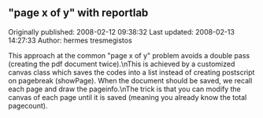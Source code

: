 ## "page x of y" with reportlab

Originally published: 2008-02-12 09:38:32
Last updated: 2008-02-13 14:27:33
Author: hermes tresmegistos

This approach at the common "page x of y" problem avoids a double pass (creating the pdf document twice).\nThis is achieved by a customized canvas class which saves the codes into a list instead of creating postscript on pagebreak (showPage). When the document should be saved, we recall each page and draw the pageinfo.\nThe trick is that you can modify the canvas of each page until it is saved (meaning you already know the total pagecount).